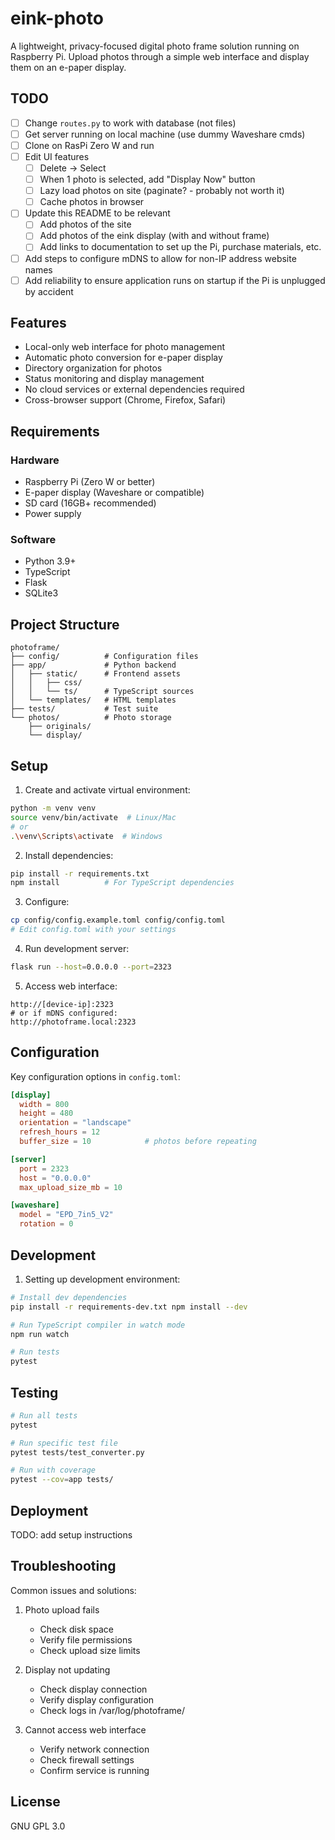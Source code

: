 # eink-photo

A lightweight, privacy-focused digital photo frame solution running on Raspberry
Pi. Upload photos through a simple web interface and display them on an e-paper
display.

## TODO

  * [ ] Change `routes.py` to work with database (not files)
  * [ ] Get server running on local machine (use dummy Waveshare cmds)
  * [ ] Clone on RasPi Zero W and run
  * [ ] Edit UI features
    * [ ] Delete -> Select
    * [ ] When 1 photo is selected, add "Display Now" button
    * [ ] Lazy load photos on site (paginate? - probably not worth it)
    * [ ] Cache photos in browser
  * [ ] Update this README to be relevant
    * [ ] Add photos of the site
    * [ ] Add photos of the eink display (with and without frame)
    * [ ] Add links to documentation to set up the Pi, purchase materials, etc.
  * [ ] Add steps to configure mDNS to allow for non-IP address website names
  * [ ] Add reliability to ensure application runs on startup if the Pi is
        unplugged by accident

## Features

- Local-only web interface for photo management
- Automatic photo conversion for e-paper display
- Directory organization for photos
- Status monitoring and display management
- No cloud services or external dependencies required
- Cross-browser support (Chrome, Firefox, Safari)

## Requirements

### Hardware
- Raspberry Pi (Zero W or better)
- E-paper display (Waveshare or compatible)
- SD card (16GB+ recommended)
- Power supply

### Software
- Python 3.9+
- TypeScript
- Flask
- SQLite3

## Project Structure
```
photoframe/
├── config/          # Configuration files
├── app/             # Python backend
│   ├── static/      # Frontend assets
│   │   ├── css/
│   │   └── ts/      # TypeScript sources
│   └── templates/   # HTML templates
├── tests/           # Test suite
└── photos/          # Photo storage
    ├── originals/
    └── display/
```

## Setup

1. Create and activate virtual environment:
```bash
python -m venv venv
source venv/bin/activate  # Linux/Mac
# or
.\venv\Scripts\activate  # Windows
```

2. Install dependencies:
```bash
pip install -r requirements.txt
npm install          # For TypeScript dependencies
```

3. Configure:
```bash
cp config/config.example.toml config/config.toml
# Edit config.toml with your settings
```

4. Run development server:
```bash
flask run --host=0.0.0.0 --port=2323
```

5. Access web interface:
```
http://[device-ip]:2323
# or if mDNS configured:
http://photoframe.local:2323
```

## Configuration

Key configuration options in `config.toml`:

```toml
[display]
  width = 800
  height = 480
  orientation = "landscape"
  refresh_hours = 12
  buffer_size = 10            # photos before repeating

[server]
  port = 2323
  host = "0.0.0.0"
  max_upload_size_mb = 10

[waveshare]
  model = "EPD_7in5_V2"
  rotation = 0
```

## Development

1. Setting up development environment:

```bash
# Install dev dependencies
pip install -r requirements-dev.txt npm install --dev

# Run TypeScript compiler in watch mode
npm run watch

# Run tests
pytest
```

## Testing

```bash
# Run all tests
pytest

# Run specific test file
pytest tests/test_converter.py

# Run with coverage
pytest --cov=app tests/
```

## Deployment

TODO: add setup instructions

## Troubleshooting

Common issues and solutions:

1. Photo upload fails
   - Check disk space
   - Verify file permissions
   - Check upload size limits

2. Display not updating
   - Check display connection
   - Verify display configuration
   - Check logs in /var/log/photoframe/

3. Cannot access web interface
   - Verify network connection
   - Check firewall settings
   - Confirm service is running

## License

GNU GPL 3.0
